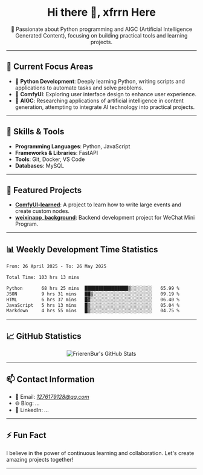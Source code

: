 <h1 align="center">Hi there 👋, xfrrn Here</h1>

<p align="center">
  🎯 Passionate about Python programming and AIGC (Artificial Intelligence Generated Content), focusing on building practical tools and learning projects.
</p>

---

## 🧠 Current Focus Areas

- 🐍 **Python Development**: Deeply learning Python, writing scripts and applications to automate tasks and solve problems.
- 🧩 **ComfyUI**: Exploring user interface design to enhance user experience.
- 🤖 **AIGC**: Researching applications of artificial intelligence in content generation, attempting to integrate AI technology into practical projects.

---

## 🔧 Skills & Tools

- **Programming Languages**: Python, JavaScript
- **Frameworks & Libraries**: FastAPI
- **Tools**: Git, Docker, VS Code
- **Databases**: MySQL

---

## 📂 Featured Projects

- [**ComfyUI-learned**](https://github.com/FrierenBur/ComfyUI-learned): A project to learn how to write large events and create custom nodes.
- [**weixinapp_background**](https://github.com/FrierenBur/weixinapp_background): Backend development project for WeChat Mini Program.

---

## 📊 Weekly Development Time Statistics
<!--START_SECTION:waka-->

```txt
From: 26 April 2025 - To: 26 May 2025

Total Time: 103 hrs 13 mins

Python       68 hrs 25 mins  ████████████████▒░░░░░░░░   65.99 %
JSON         9 hrs 31 mins   ██▒░░░░░░░░░░░░░░░░░░░░░░   09.19 %
HTML         6 hrs 37 mins   █▓░░░░░░░░░░░░░░░░░░░░░░░   06.40 %
JavaScript   5 hrs 13 mins   █▒░░░░░░░░░░░░░░░░░░░░░░░   05.04 %
Markdown     4 hrs 55 mins   █▒░░░░░░░░░░░░░░░░░░░░░░░   04.75 %
```

<!--END_SECTION:waka-->



---

## 📈 GitHub Statistics

<p align="center">
  <img src="https://github-readme-stats.vercel.app/api?username=FrierenBur&show_icons=true&theme=radical" alt="FrierenBur's GitHub Stats" />
</p>

---

## 📫 Contact Information

- 📧 Email: *1276179128@qq.com*
- 🌐 Blog: *...*
- 💼 LinkedIn: *...*

---

## ⚡ Fun Fact

I believe in the power of continuous learning and collaboration. Let's create amazing projects together!

---
